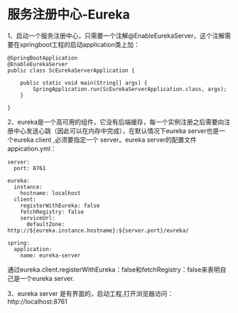 # 服务注册中心-Eureka

1、启动一个服务注册中心，只需要一个注解@EnableEurekaServer，这个注解需要在springboot工程的启动application类上加：
```
@SpringBootApplication
@EnableEurekaServer
public class ScEurekaServerApplication {

    public static void main(String[] args) {
        SpringApplication.run(ScEurekaServerApplication.class, args);
    }

}

```

2、eureka是一个高可用的组件，它没有后端缓存，每一个实例注册之后需要向注册中心发送心跳（因此可以在内存中完成），在默认情况下eureka server也是一个eureka client ,必须要指定一个 server。eureka server的配置文件appication.yml：
```
server:
  port: 8761

eureka:
  instance:
    hostname: localhost
  client:
    registerWithEureka: false
    fetchRegistry: false
    serviceUrl:
      defaultZone: http://${eureka.instance.hostname}:${server.port}/eureka/

spring:
  application:
    name: eureka-server
```

通过eureka.client.registerWithEureka：false和fetchRegistry：false来表明自己是一个eureka server.


3、eureka server 是有界面的，启动工程,打开浏览器访问： http://localhost:8761

